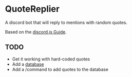 # QuoteReplier

A discord bot that will reply to mentions with random quotes.

Based on the [discord.js Guide](https://discordjs.guide/).

## TODO

- Get it working with hard-coded quotes
- Add a [database](https://discordjs.guide/sequelize/#installing-and-using-sequelize)
- Add a /command to add quotes to the database
